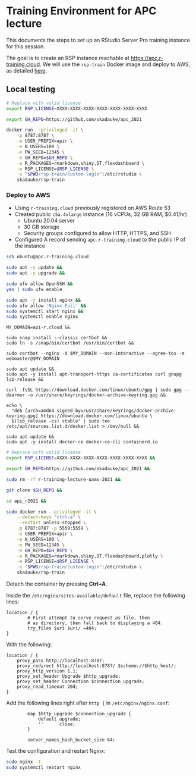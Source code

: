 # Training Environment for APC lecture

This documents the steps to set up an RStudio Server Pro training instance for this session.

The goal is to create an RSP instance reachable at <https://apc.r-training.cloud>. We will use the `rsp-train` Docker image and deploy to AWS, as detailed [here](https://github.com/skadauke/rsp-train).

## Local testing

```bash
# Replace with valid license
export RSP_LICENSE=XXXX-XXXX-XXXX-XXXX-XXXX-XXXX-XXXX

export GH_REPO=https://github.com/skadauke/apc_2021

docker run --privileged -it \
    -p 8787:8787 \
    -e USER_PREFIX=apir \
    -e N_USERS=100 \
    -e PW_SEED=12345 \
    -e GH_REPO=$GH_REPO \
    -e R_PACKAGES=rmarkdown,shiny,DT,flexdashboard \
    -e RSP_LICENSE=$RSP_LICENSE \
    -v "$PWD/rsp-train/custom-login":/etc/rstudio \
    skadauke/rsp-train
```

### Deploy to AWS

- Using `r-training.cloud` previously registered on AWS Route 53
- Created public `c5a.4xlarge` instance (16 vCPUs, 32 GB RAM, $0.41/hr)
  - Ubuntu 20.04 server
  - 30 GB storage
  - Security groups configured to allow HTTP, HTTPS, and SSH
- Configured A record sending `apc.r-training.cloud` to the public IP of the instance

```bash
ssh ubuntu@apc.r-training.cloud
```

```bash
sudo apt -y update &&
sudo apt -y upgrade &&

sudo ufw allow OpenSSH &&
yes | sudo ufw enable
```

```bash
sudo apt -y install nginx &&
sudo ufw allow 'Nginx Full' &&
sudo systemctl start nginx &&
sudo systemctl enable nginx
```

```
MY_DOMAIN=api-r.cloud &&

sudo snap install --classic certbot &&
sudo ln -s /snap/bin/certbot /usr/bin/certbot &&

sudo certbot --nginx -d $MY_DOMAIN --non-interactive --agree-tos -m webmaster@$MY_DOMAIN
```

```
sudo apt update &&
sudo apt -y install apt-transport-https ca-certificates curl gnupg lsb-release &&

curl -fsSL https://download.docker.com/linux/ubuntu/gpg | sudo gpg --dearmor -o /usr/share/keyrings/docker-archive-keyring.gpg &&

echo \
  "deb [arch=amd64 signed-by=/usr/share/keyrings/docker-archive-keyring.gpg] https://download.docker.com/linux/ubuntu \
  $(lsb_release -cs) stable" | sudo tee /etc/apt/sources.list.d/docker.list > /dev/null &&

sudo apt update &&
sudo apt -y install docker-ce docker-ce-cli containerd.io
```

```bash
# Replace with valid license
export RSP_LICENSE=XXXX-XXXX-XXXX-XXXX-XXXX-XXXX-XXXX &&

export GH_REPO=https://github.com/skadauke/apc_2021 &&

sudo rm -rf r-training-lecture-uams-2021 &&

git clone $GH_REPO &&

cd api_r2021 &&

sudo docker run --privileged -it \
    --detach-keys "ctrl-a" \
    --restart unless-stopped \
    -p 8787:8787 -p 5559:5559 \
    -e USER_PREFIX=apir \
    -e N_USERS=100 \
    -e PW_SEED=12345 \
    -e GH_REPO=$GH_REPO \
    -e R_PACKAGES=rmarkdown,shiny,DT,flexdashboard,plotly \
    -e RSP_LICENSE=$RSP_LICENSE \
    -v "$PWD/rsp-train/custom-login":/etc/rstudio \
    skadauke/rsp-train
```

Detach the container by pressing **Ctrl+A**.

Inside the `/etc/nginx/sites-available/default` file, replace the following lines:

```
location / {
        # First attempt to serve request as file, then
        # as directory, then fall back to displaying a 404.
        try_files $uri $uri/ =404;
}
```

With the following:

```
location / {
    proxy_pass http://localhost:8787;
    proxy_redirect http://localhost:8787/ $scheme://$http_host/;
    proxy_http_version 1.1;
    proxy_set_header Upgrade $http_upgrade;
    proxy_set_header Connection $connection_upgrade;
    proxy_read_timeout 20d;
}
```

Add the following lines right after `http {` in `/etc/nginx/nginx.conf`:

```
        map $http_upgrade $connection_upgrade {
            default upgrade;
            ''      close;
        }

        server_names_hash_bucket_size 64;
```

Test the configuration and restart Nginx:

```bash
sudo nginx -t
sudo systemctl restart nginx
```